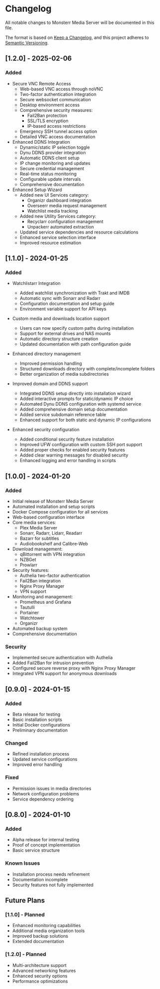# Changelog

All notable changes to Monsterr Media Server will be documented in this file.

The format is based on [Keep a Changelog](https://keepachangelog.com/en/1.0.0/),
and this project adheres to [Semantic Versioning](https://semver.org/spec/v2.0.0.html).

## [1.2.0] - 2025-02-06

### Added
- Secure VNC Remote Access
  - Web-based VNC access through noVNC
  - Two-factor authentication integration
  - Secure websocket communication
  - Desktop environment access
  - Comprehensive security measures:
    * Fail2Ban protection
    * SSL/TLS encryption
    * IP-based access restrictions
  - Emergency SSH tunnel access option
  - Detailed VNC access documentation
- Enhanced DDNS Integration
  - Dynamic/static IP selection toggle
  - Dynu DDNS provider integration
  - Automatic DDNS client setup
  - IP change monitoring and updates
  - Secure credential management
  - Real-time status monitoring
  - Configurable update intervals
  - Comprehensive documentation
- Enhanced Setup Wizard
  - Added new UI Services category:
    * Organizr dashboard integration
    * Overseerr media request management
    * Watchlist media tracking
  - Added new Utility Services category:
    * Recyclarr configuration management
    * Unpackerr automated extraction
  - Updated service dependencies and resource calculations
  - Enhanced service selection interface
  - Improved resource estimation

## [1.1.0] - 2024-01-25

### Added
- Watchlistarr Integration
  - Added watchlist synchronization with Trakt and IMDB
  - Automatic sync with Sonarr and Radarr
  - Configuration documentation and setup guide
  - Environment variable support for API keys
- Custom media and downloads location support
  - Users can now specify custom paths during installation
  - Support for external drives and NAS mounts
  - Automatic directory structure creation
  - Updated documentation with path configuration guide
- Enhanced directory management
  - Improved permission handling
  - Structured downloads directory with complete/incomplete folders
  - Better organization of media subdirectories
- Improved domain and DDNS support
  - Integrated DDNS setup directly into installation wizard
  - Added interactive prompts for static/dynamic IP choice
  - Automated Dynu DDNS configuration with systemd service
  - Added comprehensive domain setup documentation
  - Added service subdomain reference table
  - Enhanced support for both static and dynamic IP configurations

- Enhanced security configuration
  - Added conditional security feature installation
  - Improved UFW configuration with custom SSH port support
  - Added proper checks for enabled security features
  - Added clear warning messages for disabled security
  - Enhanced logging and error handling in scripts

## [1.0.0] - 2024-01-20

### Added
- Initial release of Monsterr Media Server
- Automated installation and setup scripts
- Docker Compose configuration for all services
- Web-based configuration interface
- Core media services:
  - Plex Media Server
  - Sonarr, Radarr, Lidarr, Readarr
  - Bazarr for subtitles
  - Audiobookshelf and Calibre-Web
- Download management:
  - qBittorrent with VPN integration
  - NZBGet
  - Prowlarr
- Security features:
  - Authelia two-factor authentication
  - Fail2Ban integration
  - Nginx Proxy Manager
  - VPN support
- Monitoring and management:
  - Prometheus and Grafana
  - Tautulli
  - Portainer
  - Watchtower
  - Organizr
- Automated backup system
- Comprehensive documentation

### Security
- Implemented secure authentication with Authelia
- Added Fail2Ban for intrusion prevention
- Configured secure reverse proxy with Nginx Proxy Manager
- Integrated VPN support for anonymous downloads

## [0.9.0] - 2024-01-15

### Added
- Beta release for testing
- Basic installation scripts
- Initial Docker configurations
- Preliminary documentation

### Changed
- Refined installation process
- Updated service configurations
- Improved error handling

### Fixed
- Permission issues in media directories
- Network configuration problems
- Service dependency ordering

## [0.8.0] - 2024-01-10

### Added
- Alpha release for internal testing
- Proof of concept implementation
- Basic service structure

### Known Issues
- Installation process needs refinement
- Documentation incomplete
- Security features not fully implemented

## Future Plans

### [1.1.0] - Planned
- Enhanced monitoring capabilities
- Additional media organization tools
- Improved backup solutions
- Extended documentation

### [1.2.0] - Planned
- Multi-architecture support
- Advanced networking features
- Enhanced security options
- Performance optimizations
